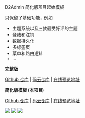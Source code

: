 D2Admin 简化版项目起始模板

只保留了基础功能，例如

* 主题系统以及三款最受好评的主题
* 登陆和注销
* 数据持久化
* 多标签页
* 菜单和路由逻辑
* ...

**完整版**

[Github 仓库](https://github.com/d2-projects/d2-admin) | 
[码云仓库](https://gitee.com/fairyever/d2-admin) | 
[在线预览地址](https://fairyever.gitee.io/d2-admin-preview)

**简化版模板 (本项目)**

[Github 仓库](https://github.com/d2-projects/d2-admin-start-kit) | 
[码云仓库](https://gitee.com/fairyever/d2-admin-start-kit) | 
[在线预览地址](https://fairyever.gitee.io/d2-admin-start-kit-preview/#/index)

<img src="https://raw.githubusercontent.com/FairyEver/d2-admin-start-kit/master/github/preview-1.png"/>

<img src="https://raw.githubusercontent.com/FairyEver/d2-admin-start-kit/master/github/preview-2.png"/>

<img src="https://raw.githubusercontent.com/FairyEver/d2-admin-start-kit/master/github/preview-3.png"/>